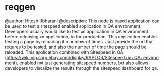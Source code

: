 reqgen
======
@author: Hitesh Ubharani
@description:
This node js based application can be used to test a sitespeed enabled application in QA environment. Developers usually would like to test an application in QA environment before releasing an application, to the production. This application enables testing a page by reloading it n number of times. Just provide the url that requres to be tested, and also the number of time the page should be reloaded. This application combined with Sitespeed in QA (https://wiki.vip.corp.ebay.com/display/RAPTOR/Sitespeed+in+QA+environment), enabled not just generating sitespeed numbers, but also allows developers to visualize the results through the sitespeed dashboard for qa.
